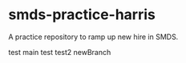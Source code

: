 # smds-practice-harris
A practice repository to ramp up new hire in SMDS.

test main
test
test2
newBranch